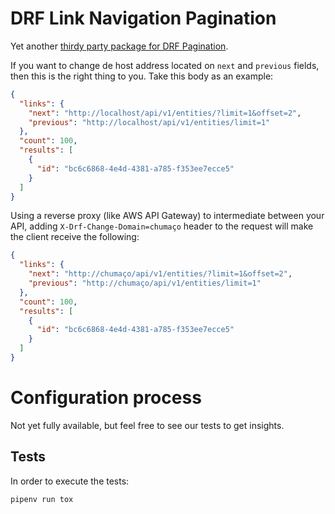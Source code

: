 # DRF Link Navigation Pagination

Yet another [thirdy party package for DRF Pagination](https://www.django-rest-framework.org/api-guide/pagination/). 

If you want to change de host address located on `next` and `previous` fields, then this is the right thing to you. Take this body as an example:

```json
{
  "links": {
    "next": "http://localhost/api/v1/entities/?limit=1&offset=2",
    "previous": "http://localhost/api/v1/entities/limit=1"
  },
  "count": 100,
  "results": [
    {
      "id": "bc6c6868-4e4d-4381-a785-f353ee7ecce5"
    }
  ]
}
```

Using a reverse proxy (like AWS API Gateway) to intermediate between your API, adding `X-Drf-Change-Domain=chumaço` header to the request will make the client receive the following:

```json
{
  "links": {
    "next": "http://chumaço/api/v1/entities/?limit=1&offset=2",
    "previous": "http://chumaço/api/v1/entities/limit=1"
  },
  "count": 100,
  "results": [
    {
      "id": "bc6c6868-4e4d-4381-a785-f353ee7ecce5"
    }
  ]
}
```

# Configuration process

Not yet fully available, but feel free to see our tests to get insights.

## Tests

In order to execute the tests:

    pipenv run tox
